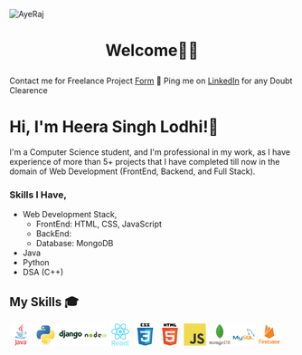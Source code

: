 </p><img src="https://komarev.com/ghpvc/?username=AyeRaj&label=Profile%20Visitors&color=0e75b6&style=flat" alt="AyeRaj" />


# <p align="center"> Welcome🙏🏻  

Contact me for Freelance Project [Form](https://forms.gle/U9spFQGwt2TLF2WE6) 📌 Ping me on [LinkedIn](https://www.linkedin.com/in/heera9331/) for any Doubt Clearence

# Hi, I'm Heera Singh Lodhi!👋
I'm a Computer Science student, and I'm professional in my work, as I have experience of more than 5+ projects that I have completed till now in the domain of Web Development (FrontEnd, Backend, and Full Stack).

### Skills I Have,
- Web Development Stack,
    - FrontEnd: HTML, CSS, JavaScript
    - BackEnd: 
    - Database: MongoDB
- Java
- Python
- DSA (C++)


## My Skills 🎓

<p align="left">
<img src="https://github.com/devicons/devicon/blob/master/icons/java/java-original-wordmark.svg" alt="Java" width="40" height="40"/>

<img src="https://github.com/devicons/devicon/blob/master/icons/python/python-original.svg" alt="python" width="40" height="40"/>

<img src="https://github.com/devicons/devicon/blob/master/icons/django/django-plain-wordmark.svg" alt="django" width="40" height="40"/> 

<img src="https://github.com/devicons/devicon/blob/master/icons/nodejs/nodejs-original-wordmark.svg" alt="nodejs" width="40" height="40"/> 
 
<img src="https://github.com/devicons/devicon/blob/master/icons/react/react-original-wordmark.svg" alt="react" width="40" height="40"/> 
 
<img src="https://github.com/devicons/devicon/blob/master/icons/css3/css3-original-wordmark.svg" alt="css3" width="40" height="40"/> 

<img src="https://github.com/devicons/devicon/blob/master/icons/html5/html5-original-wordmark.svg" alt="html5" width="40" height="40"/> 
<img src="https://github.com/devicons/devicon/blob/master/icons/javascript/javascript-original.svg" alt="javascript" width="40" height="40"/>  
<img src="https://github.com/devicons/devicon/blob/master/icons/mongodb/mongodb-original-wordmark.svg" alt="mongodb" width="40" height="40"/> 
<img src="https://github.com/devicons/devicon/blob/master/icons/mysql/mysql-original-wordmark.svg" alt="mysql" width="40" height="40"/> 
<img src="https://github.com/devicons/devicon/blob/master/icons/firebase/firebase-plain-wordmark.svg" alt="firebase" width="40" height="40"/> 

</p>

<br/>





